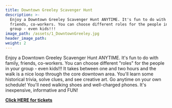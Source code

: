 ```yaml
---
title: Downtown Greeley Scavenger Hunt
description: >-
  Enjoy a Downtown Greeley Scavenger Hunt ANYTIME. It's fun to do with family,
  friends, co-workers. You can choose different roles for the people in your
  group - even kids!!!
image_path: /assets/1_DowntownGreeley.jpg
header_image_path:
weight: 2
---
```


Enjoy a Downtown Greeley Scavenger Hunt ANYTIME. It's fun to do with family, friends, co-workers. You can choose different "roles" for the people in your group - even kids!!! It takes between one and two hours and the walk is a nice loop through the core downtown area. You'll learn some historical trivia, solve clues, and see creative art. Go anytime on your own schedule! You'll need walking shoes and well-charged phones. It's inexpensive, informative and FUN!

[**Click HERE for tickets**](https://www.letsroam.com/scavenger_hunt/GREELEY_SCAVENGER_HUNT?utm_source=partner&amp;utm_medium=cu3bh2jv)